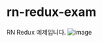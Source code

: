 # rn-redux-exam
RN Redux 예제입니다.
![image](https://user-images.githubusercontent.com/9362317/35920133-60f150b2-0c5a-11e8-8c0c-3e327d3e9625.png)
